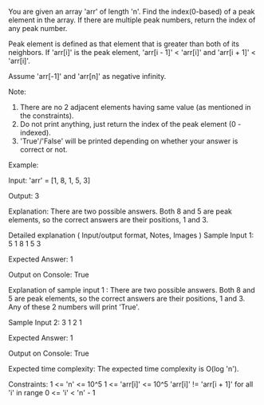 You are given an array 'arr' of length 'n'. Find the index(0-based) of a peak element in the array. If there are multiple peak numbers, return the index of any peak number.



Peak element is defined as that element that is greater than both of its neighbors. If 'arr[i]' is the peak element, 'arr[i - 1]' < 'arr[i]' and 'arr[i + 1]' < 'arr[i]'.



Assume 'arr[-1]' and 'arr[n]' as negative infinity.



Note:
1.  There are no 2 adjacent elements having same value (as mentioned in the constraints).
2.  Do not print anything, just return the index of the peak element (0 - indexed).
3. 'True'/'False' will be printed depending on whether your answer is correct or not.


Example:

Input: 'arr' = [1, 8, 1, 5, 3]

Output: 3

Explanation: There are two possible answers. Both 8 and 5 are peak elements, so the correct answers are their positions, 1 and 3.


Detailed explanation ( Input/output format, Notes, Images )
Sample Input 1:
5
1 8 1 5 3


Expected Answer:
1


Output on Console:
True


Explanation of sample input 1 :
There are two possible answers. Both 8 and 5 are peak elements, so the correct answers are their positions, 1 and 3. Any of these 2 numbers will print 'True'.


Sample Input 2:
3
1 2 1 


Expected Answer:
1


Output on Console:
True


Expected time complexity:
The expected time complexity is O(log 'n').


Constraints:
1 <= 'n' <= 10^5
1 <= 'arr[i]' <= 10^5
'arr[i]' != 'arr[i + 1]' for all 'i' in range 0 <= 'i' < 'n' - 1
